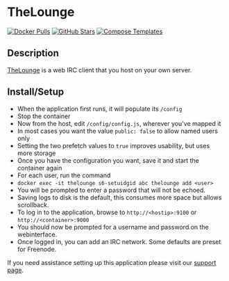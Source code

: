 # TheLounge

[![Docker Pulls](https://img.shields.io/docker/pulls/linuxserver/thelounge?style=flat-square&color=607D8B&label=docker%20pulls&logo=docker)](https://hub.docker.com/r/linuxserver/thelounge)
[![GitHub Stars](https://img.shields.io/github/stars/linuxserver/docker-thelounge?style=flat-square&color=607D8B&label=github%20stars&logo=github)](https://github.com/linuxserver/docker-thelounge)
[![Compose Templates](https://img.shields.io/static/v1?style=flat-square&color=607D8B&label=compose&message=templates)](https://github.com/GhostWriters/DockSTARTer/tree/master/compose/.apps/thelounge)

## Description

[TheLounge](https://thelounge.chat/) is a web IRC client that you host on your
own server.

## Install/Setup

* When the application first runs, it will populate its `/config`
* Stop the container
* Now from the host, edit `/config/config.js`, wherever you've mapped it
* In most cases you want the value `public: false` to allow named users only
* Setting the two prefetch values to `true` improves usability, but uses more storage
* Once you have the configuration you want, save it and start the container again
* For each user, run the command
* `docker exec -it thelounge s6-setuidgid abc thelounge add <user>`
* You will be prompted to enter a password that will not be echoed.
* Saving logs to disk is the default, this consumes more space but allows scrollback.
* To log in to the application, browse to `http://<hostip>:9100` or `http://<container>:9000`
* You should now be prompted for a username and password on the webinterface.
* Once logged in, you can add an IRC network. Some defaults are preset for Freenode.

If you need assistance setting up this application please visit our
[support page](https://dockstarter.com/basics/support/).
